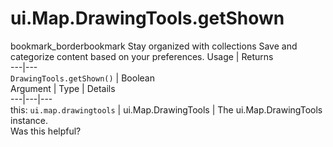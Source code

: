  
#  ui.Map.DrawingTools.getShown
bookmark_borderbookmark Stay organized with collections  Save and categorize content based on your preferences.
Usage | Returns  
---|---  
`DrawingTools.getShown()` | Boolean  
Argument | Type | Details  
---|---|---  
this: `ui.map.drawingtools` | ui.Map.DrawingTools | The ui.Map.DrawingTools instance.  
Was this helpful?
